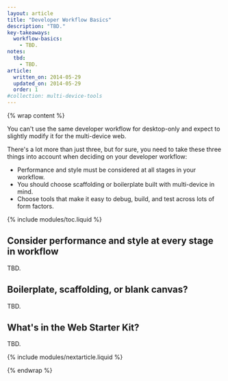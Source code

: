 ```yaml
---
layout: article
title: "Developer Workflow Basics"
description: "TBD."
key-takeaways:
  workflow-basics:
    - TBD.
notes:
  tbd: 
    - TBD.
article:
  written_on: 2014-05-29
  updated_on: 2014-05-29
  order: 1
#collection: multi-device-tools
---
```


{% wrap content %}

You can't use the same developer workflow for desktop-only and expect
to slightly modify it for the multi-device web.

There's a lot more than just three, but for sure, you need to take
these three things into account when deciding on your developer workflow:

* Performance and style must be considered at all stages in your workflow.
* You should choose scaffolding or boilerplate built with multi-device in mind.
* Choose tools that make it easy to debug, build, and test across lots of form factors.

{% include modules/toc.liquid %}

##  Consider performance and style at every stage in workflow

TBD.

## Boilerplate, scaffolding, or blank canvas?

TBD.

## What's in the Web Starter Kit?

TBD.

{% include modules/nextarticle.liquid %}

{% endwrap %}
